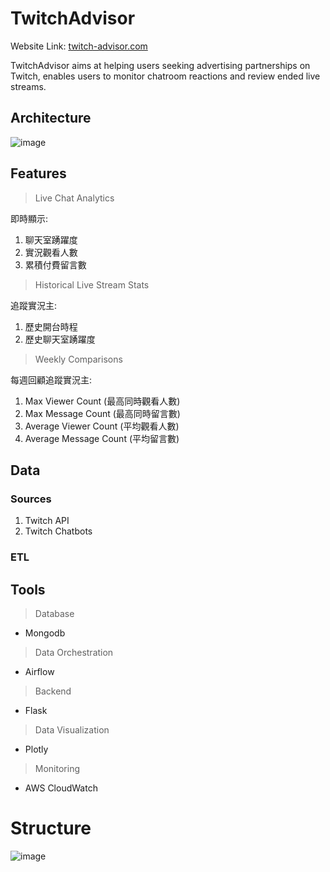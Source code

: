 # TwitchAdvisor
Website Link: [twitch-advisor.com](twitch-advisor.com)
<p>TwitchAdvisor aims at helping users seeking advertising partnerships on Twitch, enables users to monitor chatroom reactions and review ended live streams.</p>

## Architecture
![image](https://github.com/BoscoTing/TwitchAdvisor/assets/110707173/09cd0fee-279b-4486-922a-3454030f7be2)

## Features
> Live Chat Analytics
<p>即時顯示:<p>

1. 聊天室踴躍度
2. 實況觀看人數
3. 累積付費留言數

>Historical Live Stream Stats
<p>追蹤實況主:</p>

1. 歷史開台時程
2. 歷史聊天室踴躍度

>Weekly Comparisons
<p>每週回顧追蹤實況主:</p>

1. Max Viewer Count (最高同時觀看人數)
2. Max Message Count (最高同時留言數)
3. Average Viewer Count (平均觀看人數)
4. Average Message Count (平均留言數)

## Data
### Sources
1. Twitch API
2. Twitch Chatbots
### ETL

## Tools
> Database

* Mongodb
> Data Orchestration	

* Airflow

> Backend

* Flask

> Data Visualization

* Plotly

> Monitoring

* AWS CloudWatch
# Structure
![image](https://github.com/BoscoTing/TwitchAdvisor/assets/110707173/09cd0fee-279b-4486-922a-3454030f7be2)
